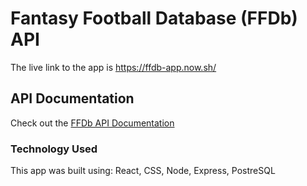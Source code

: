 # Fantasy Football Database (FFDb) API

The live link to the app is https://ffdb-app.now.sh/

## API Documentation

Check out the [FFDb API Documentation](https://gist.github.com/cmacdonald131/fa842dae7903cc1767b3dceb451a9142)


### Technology Used

This app was built using:
React,
CSS,
Node,
Express,
PostreSQL
